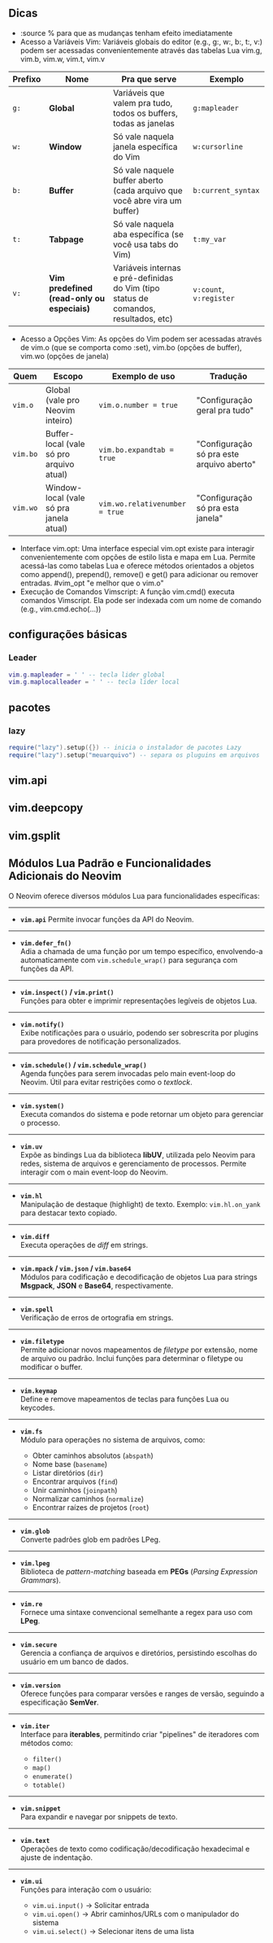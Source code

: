 ## Dicas
- :source % para que as mudanças tenham efeito imediatamente
- Acesso a Variáveis Vim: Variáveis globais do editor (e.g., g:, w:, b:, t:, v:) podem ser acessadas convenientemente através das tabelas Lua vim.g, vim.b, vim.w, vim.t, vim.v

| Prefixo | Nome                                        | Pra que serve                                                                        | Exemplo                 |
| ------- | ------------------------------------------- | ------------------------------------------------------------------------------------ | ----------------------- |
| `g:`    | **Global**                                  | Variáveis que valem pra tudo, todos os buffers, todas as janelas                     | `g:mapleader`           |
| `w:`    | **Window**                                  | Só vale naquela janela específica do Vim                                             | `w:cursorline`          |
| `b:`    | **Buffer**                                  | Só vale naquele buffer aberto (cada arquivo que você abre vira um buffer)            | `b:current_syntax`      |
| `t:`    | **Tabpage**                                 | Só vale naquela aba específica (se você usa tabs do Vim)                             | `t:my_var`              |
| `v:`    | **Vim predefined (read-only ou especiais)** | Variáveis internas e pré-definidas do Vim (tipo status de comandos, resultados, etc) | `v:count`, `v:register` |
- Acesso a Opções Vim: As opções do Vim podem ser acessadas através de vim.o (que se comporta como :set), vim.bo (opções de buffer), vim.wo (opções de janela)

| **Quem** | **Escopo**                               | **Exemplo de uso**             | **Tradução**                              |
| -------- | ---------------------------------------- | ------------------------------ | ----------------------------------------- |
| `vim.o`  | Global (vale pro Neovim inteiro)         | `vim.o.number = true`          | "Configuração geral pra tudo"             |
| `vim.bo` | Buffer-local (vale só pro arquivo atual) | `vim.bo.expandtab = true`      | "Configuração só pra este arquivo aberto" |
| `vim.wo` | Window-local (vale só pra janela atual)  | `vim.wo.relativenumber = true` | "Configuração só pra esta janela"         |

- Interface vim.opt: Uma interface especial vim.opt existe para interagir convenientemente com opções de estilo lista e mapa em Lua. Permite acessá-las como tabelas Lua e oferece métodos orientados a objetos como append(), prepend(), remove() e get() para adicionar ou remover entradas. #vim_opt "e melhor que o vim.o"
- Execução de Comandos Vimscript: A função vim.cmd() executa comandos Vimscript. Ela pode ser indexada com um nome de comando (e.g., vim.cmd.echo(...))
## configurações básicas

### Leader
``` lua
vim.g.mapleader = ' ' -- tecla lider global
vim.g.maplocalleader = ' ' -- tecla lider local
```

## pacotes
### lazy
```lua
require("lazy").setup({}) -- inicia o instalador de pacotes Lazy
require("lazy").setup("meuarquivo") -- separa os pluguins em arquivos
```

## vim.api

## vim.deepcopy

## vim.gsplit


## Módulos Lua Padrão e Funcionalidades Adicionais do Neovim

O Neovim oferece diversos módulos Lua para funcionalidades específicas:

---

- **`vim.api`**
Permite invocar funções da API do Neovim.

---

- **`vim.defer_fn()`**  
Adia a chamada de uma função por um tempo específico, envolvendo-a automaticamente com `vim.schedule_wrap()` para segurança com funções da API.

---

- **`vim.inspect()` / `vim.print()`**  
Funções para obter e imprimir representações legíveis de objetos Lua.

---

- **`vim.notify()`**  
Exibe notificações para o usuário, podendo ser sobrescrita por plugins para provedores de notificação personalizados.

---

- **`vim.schedule()` / `vim.schedule_wrap()`**  
Agenda funções para serem invocadas pelo main event-loop do Neovim. Útil para evitar restrições como o *textlock*.

---

- **`vim.system()`**  
Executa comandos do sistema e pode retornar um objeto para gerenciar o processo.

---

- **`vim.uv`**  
Expõe as bindings Lua da biblioteca **libUV**, utilizada pelo Neovim para redes, sistema de arquivos e gerenciamento de processos. Permite interagir com o main event-loop do Neovim.

---

- **`vim.hl`**  
Manipulação de destaque (highlight) de texto. Exemplo: `vim.hl.on_yank` para destacar texto copiado.

---

- **`vim.diff`**  
Executa operações de *diff* em strings.

---

- **`vim.mpack` / `vim.json` / `vim.base64`**  
Módulos para codificação e decodificação de objetos Lua para strings **Msgpack**, **JSON** e **Base64**, respectivamente.

---

- **`vim.spell`**  
Verificação de erros de ortografia em strings.

---

- **`vim.filetype`**  
Permite adicionar novos mapeamentos de *filetype* por extensão, nome de arquivo ou padrão. Inclui funções para determinar o filetype ou modificar o buffer.

---

- **`vim.keymap`**  
Define e remove mapeamentos de teclas para funções Lua ou keycodes.

---

- **`vim.fs`**  
Módulo para operações no sistema de arquivos, como:

  - Obter caminhos absolutos (`abspath`)
  - Nome base (`basename`)
  - Listar diretórios (`dir`)
  - Encontrar arquivos (`find`)
  - Unir caminhos (`joinpath`)
  - Normalizar caminhos (`normalize`)
  - Encontrar raízes de projetos (`root`)

---

- **`vim.glob`**  
Converte padrões glob em padrões LPeg.

---

- **`vim.lpeg`**  
Biblioteca de *pattern-matching* baseada em **PEGs** (*Parsing Expression Grammars*).

---

- **`vim.re`**  
Fornece uma sintaxe convencional semelhante a regex para uso com **LPeg**.

---

- **`vim.secure`**  
Gerencia a confiança de arquivos e diretórios, persistindo escolhas do usuário em um banco de dados.

---

- **`vim.version`**  
Oferece funções para comparar versões e ranges de versão, seguindo a especificação **SemVer**.

---

- **`vim.iter`**  
Interface para **iterables**, permitindo criar "pipelines" de iteradores com métodos como:

  - `filter()`
  - `map()`
  - `enumerate()`
  - `totable()`

---

- **`vim.snippet`**  
Para expandir e navegar por snippets de texto.

---

- **`vim.text`**  
Operações de texto como codificação/decodificação hexadecimal e ajuste de indentação.

---

- **`vim.ui`**  
Funções para interação com o usuário:

  - `vim.ui.input()` → Solicitar entrada
  - `vim.ui.open()` → Abrir caminhos/URLs com o manipulador do sistema
  - `vim.ui.select()` → Selecionar itens de uma lista
